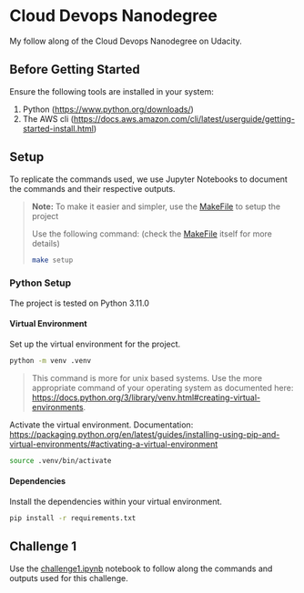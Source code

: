 # Cloud Devops Nanodegree

My follow along of the Cloud Devops Nanodegree on Udacity.

## Before Getting Started

Ensure the following tools are installed in your system:
1. Python (<https://www.python.org/downloads/>)
1. The AWS cli (<https://docs.aws.amazon.com/cli/latest/userguide/getting-started-install.html>)

## Setup

To replicate the commands used, we use Jupyter Notebooks 
to document the commands and their respective outputs.

> **Note:** To make it easier and simpler, use the [MakeFile](./MakeFile) to setup the project
> 
> Use the following command: (check the [MakeFile](./MakeFile) itself for more details)
> 
> ```bash
> make setup
> ```

### Python Setup

The project is tested on Python 3.11.0

#### Virtual Environment

Set up the virtual environment for the project.

```bash
python -m venv .venv
```

> This command is more for unix based systems.
Use the more appropriate command of your operating system
as documented here: <https://docs.python.org/3/library/venv.html#creating-virtual-environments>.

Activate the virtual environment.
Documentation: <https://packaging.python.org/en/latest/guides/installing-using-pip-and-virtual-environments/#activating-a-virtual-environment>

```bash
source .venv/bin/activate
```

#### Dependencies

Install the dependencies within your virtual environment.

```bash
pip install -r requirements.txt
```

## Challenge 1

Use the [challenge1.ipynb](./Challenge_1/challenge1.ipynb) notebook to follow along
the commands and outputs used for this challenge.
